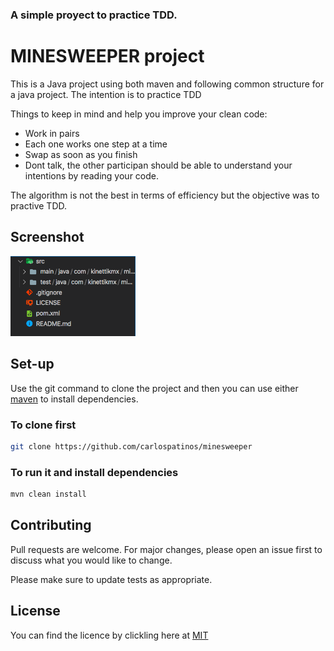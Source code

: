 ### A simple proyect to practice TDD.


# MINESWEEPER project

This is a Java project using both maven and following common structure for a java project. The intention is to practice TDD

Things to keep in mind and help you improve your clean code: 
 * Work in pairs
 * Each one works one step at a time
 * Swap as soon as you finish
 * Dont talk, the other participan should be able to understand your intentions by reading your code.

The algorithm is not the best in terms of efficiency but the objective was to practive TDD. 

## Screenshot

<img src="doc/screenshot.png?raw=true" width="200" />

## Set-up

Use the git command to clone the project and then you can use either [maven](https://maven.apache.org/install.html) to install dependencies.

### To clone first

```bash
git clone https://github.com/carlospatinos/minesweeper
```

### To run it and install dependencies

```bash
mvn clean install
```

## Contributing
Pull requests are welcome. For major changes, please open an issue first to discuss what you would like to change.

Please make sure to update tests as appropriate.

## License
You can find the licence by clickling here at [MIT](LICENSE)